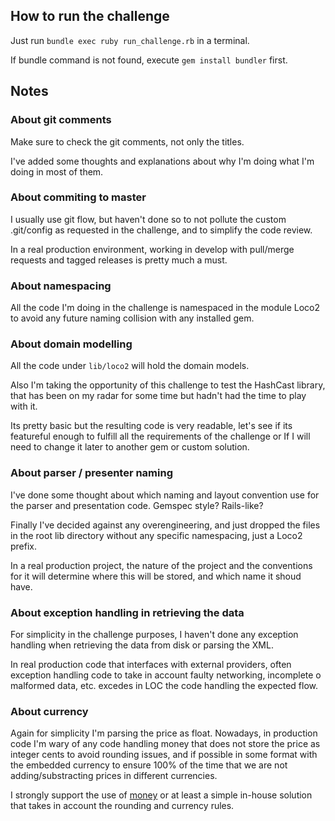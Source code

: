 ## How to run the challenge ##

Just run `bundle exec ruby run_challenge.rb` in a terminal.

If bundle command is not found, execute `gem install bundler` first.

## Notes ##

### About git comments ###

Make sure to check the git comments, not only the titles.

I've added some thoughts and explanations about why I'm doing what I'm doing in
most of them.

### About commiting to master ###

I usually use git flow, but haven't done so to not pollute the
custom .git/config as requested in the challenge, and to simplify
the code review.

In a real production environment, working in develop with pull/merge
requests and tagged releases is pretty much a must.

### About namespacing ###

All the code I'm doing in the challenge is namespaced in the module Loco2
to avoid any future naming collision with any installed gem.

### About domain modelling ###

All the code under `lib/loco2` will hold the domain models.

Also I'm taking the opportunity of this challenge to test the HashCast library,
that has been on my radar for some time but hadn't had the time to play with it.

Its pretty basic but the resulting code is very readable, let's see if its
featureful enough to fulfill all the requirements of the challenge or
If I will need to change it later to another gem or custom solution.

### About parser / presenter naming ###

I've done some thought about which naming and layout convention use for the
parser and presentation code. Gemspec style? Rails-like?

Finally I've decided against any overengineering, and just dropped the files
in the root lib directory without any specific namespacing, just a Loco2 prefix.

In a real production project, the nature of the project and the conventions
for it will determine where this will be stored, and which name it shoud have.

### About exception handling in retrieving the data ###

For simplicity in the challenge purposes, I haven't done any exception handling
when retrieving the data from disk or parsing the XML.

In real production code that interfaces with external providers, often exception
handling code to take in account faulty networking, incomplete o malformed data, 
etc. excedes in LOC the code handling the expected flow.

### About currency

Again for simplicity I'm parsing the price as float. Nowadays, in production code
I'm wary of any code handling money that does not store the price as integer cents
to avoid rounding issues, and if possible in some format with the embedded currency
to ensure 100% of the time that we are not adding/substracting prices in different
currencies. 

I strongly support the use of [money](https://github.com/Rubymoney/money) or at least
a simple in-house solution that takes in account the rounding and currency rules.




